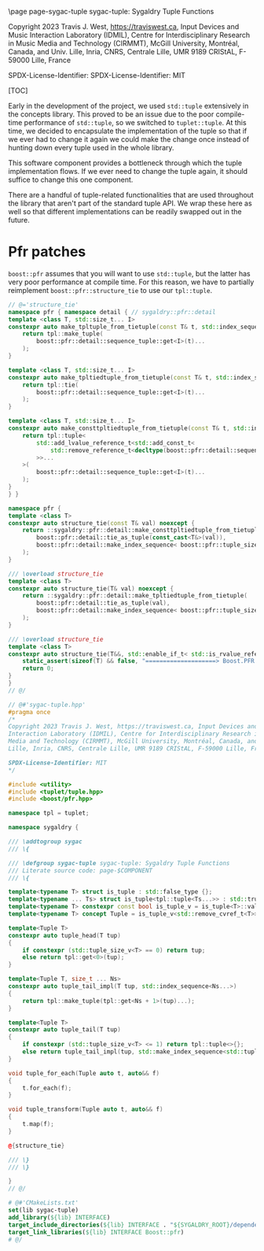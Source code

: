 \page page-sygac-tuple sygac-tuple: Sygaldry Tuple Functions

Copyright 2023 Travis J. West, https://traviswest.ca, Input Devices and Music 
Interaction Laboratory (IDMIL), Centre for Interdisciplinary Research in Music 
Media and Technology (CIRMMT), McGill University, Montréal, Canada, and Univ. 
Lille, Inria, CNRS, Centrale Lille, UMR 9189 CRIStAL, F-59000 Lille, France

SPDX-License-Identifier: SPDX-License-Identifier: MIT

[TOC]

Early in the development of the project, we used `std::tuple` extensively
in the concepts library. This proved to be an issue due to the poor compile-time
performance of `std::tuple`, so we switched to `tuplet::tuple`. At this time, we
decided to encapsulate the implementation of the tuple so that if we ever had to
change it again we could make the change once instead of hunting down every tuple
used in the whole library.

This software component provides a bottleneck through which the tuple implementation
flows. If we ever need to change the tuple again, it should suffice to change this
one component.

There are a handful of tuple-related functionalities that are used throughout the
library that aren't part of the standard tuple API. We wrap these here as well so
that different implementations can be readily swapped out in the future.

# Pfr patches

`boost::pfr` assumes that you will want to use `std::tuple`, but the latter has
very poor performance at compile time. For this reason, we have to partially
reimplement `boost::pfr::structure_tie` to use our `tpl::tuple`.

```cpp
// @='structure_tie'
namespace pfr { namespace detail { // sygaldry::pfr::detail
template <class T, std::size_t... I>
constexpr auto make_tpltuple_from_tietuple(const T& t, std::index_sequence<I...>) noexcept {
    return tpl::make_tuple(
        boost::pfr::detail::sequence_tuple::get<I>(t)...
    );
}

template <class T, std::size_t... I>
constexpr auto make_tpltiedtuple_from_tietuple(const T& t, std::index_sequence<I...>) noexcept {
    return tpl::tie(
        boost::pfr::detail::sequence_tuple::get<I>(t)...
    );
}

template <class T, std::size_t... I>
constexpr auto make_consttpltiedtuple_from_tietuple(const T& t, std::index_sequence<I...>) noexcept {
    return tpl::tuple<
        std::add_lvalue_reference_t<std::add_const_t<
            std::remove_reference_t<decltype(boost::pfr::detail::sequence_tuple::get<I>(t))>
        >>...
    >(
        boost::pfr::detail::sequence_tuple::get<I>(t)...
    );
}
} }

namespace pfr {
template <class T>
constexpr auto structure_tie(const T& val) noexcept {
    return ::sygaldry::pfr::detail::make_consttpltiedtuple_from_tietuple(
        boost::pfr::detail::tie_as_tuple(const_cast<T&>(val)),
        boost::pfr::detail::make_index_sequence< boost::pfr::tuple_size_v<T> >()
    );
}

/// \overload structure_tie
template <class T>
constexpr auto structure_tie(T& val) noexcept {
    return ::sygaldry::pfr::detail::make_tpltiedtuple_from_tietuple(
        boost::pfr::detail::tie_as_tuple(val),
        boost::pfr::detail::make_index_sequence< boost::pfr::tuple_size_v<T> >()
    );
}

/// \overload structure_tie
template <class T>
constexpr auto structure_tie(T&&, std::enable_if_t< std::is_rvalue_reference<T&&>::value>* = nullptr) noexcept {
    static_assert(sizeof(T) && false, "====================> Boost.PFR: Calling boost::pfr::structure_tie on rvalue references is forbidden");
    return 0;
}
}
// @/
```


```cpp
// @#'sygac-tuple.hpp'
#pragma once
/*
Copyright 2023 Travis J. West, https://traviswest.ca, Input Devices and Music 
Interaction Laboratory (IDMIL), Centre for Interdisciplinary Research in Music 
Media and Technology (CIRMMT), McGill University, Montréal, Canada, and Univ. 
Lille, Inria, CNRS, Centrale Lille, UMR 9189 CRIStAL, F-59000 Lille, France

SPDX-License-Identifier: MIT
*/

#include <utility>
#include <tuplet/tuple.hpp>
#include <boost/pfr.hpp>

namespace tpl = tuplet;

namespace sygaldry {

/// \addtogroup sygac
/// \{

/// \defgroup sygac-tuple sygac-tuple: Sygaldry Tuple Functions
/// Literate source code: page-$COMPONENT
/// \{

template<typename T> struct is_tuple : std::false_type {};
template<typename ... Ts> struct is_tuple<tpl::tuple<Ts...>> : std::true_type {};
template<typename T> constexpr const bool is_tuple_v = is_tuple<T>::value;
template<typename T> concept Tuple = is_tuple_v<std::remove_cvref_t<T>>;

template<Tuple T>
constexpr auto tuple_head(T tup)
{
    if constexpr (std::tuple_size_v<T> == 0) return tup;
    else return tpl::get<0>(tup);
}

template<Tuple T, size_t ... Ns>
constexpr auto tuple_tail_impl(T tup, std::index_sequence<Ns...>)
{
    return tpl::make_tuple(tpl::get<Ns + 1>(tup)...);
}

template<Tuple T>
constexpr auto tuple_tail(T tup)
{
    if constexpr (std::tuple_size_v<T> <= 1) return tpl::tuple<>{};
    else return tuple_tail_impl(tup, std::make_index_sequence<std::tuple_size_v<T> - 1>{});
}

void tuple_for_each(Tuple auto t, auto&& f)
{
    t.for_each(f);
}

void tuple_transform(Tuple auto t, auto&& f)
{
    t.map(f);
}

@{structure_tie}

/// \}
/// \}

}
// @/
```

```cmake
# @#'CMakeLists.txt'
set(lib sygac-tuple)
add_library(${lib} INTERFACE)
target_include_directories(${lib} INTERFACE . "${SYGALDRY_ROOT}/dependencies/tuplet/include")
target_link_libraries(${lib} INTERFACE Boost::pfr)
# @/
```
